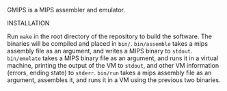 GMIPS is a MIPS assembler and emulator.


INSTALLATION

Run `make` in the root directory of the repository to build the software. The
binaries will be compiled and placed in `bin/`. `bin/assemble` takes a mips
assembly file as an argument, and writes a MIPS binary to `stdout`. `bin/emulate`
takes a MIPS binary file as an argument, and runs it in a virtual machine,
printing the output of the VM to `stdout`, and other VM information (errors,
ending state) to `stderr`. `bin/run` takes a mips assembly file as an argument,
assembles it, and runs it in a VM using the previous two binaries.
